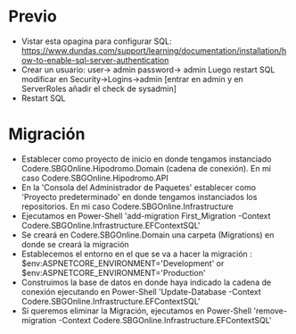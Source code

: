# Previo

 - Vistar esta opagina para configurar SQL: https://www.dundas.com/support/learning/documentation/installation/how-to-enable-sql-server-authentication
 - Crear un usuario: user-> admin password-> admin  Luego restart SQL modificar en Security->Logins->admin [entrar en admin y en ServerRoles añadir el check de sysadmin]
 - Restart SQL

# Migración

- Establecer como proyecto de inicio en donde tengamos instanciado Codere.SBGOnline.Hipodromo.Domain (cadena de conexión). En mi caso Codere.SBGOnline.Hipodromo.API
- En la 'Consola del Administrador de Paquetes' establecer como 'Proyecto predeterminado' en donde tengamos instanciados los repositorios. En mi caso Codere.SBGOnline.Infrastructure
- Ejecutamos en Power-Shell 'add-migration First_Migration -Context Codere.SBGOnline.Infrastructure.EFContextSQL'
- Se creará en Codere.SBGOnline.Domain una carpeta (Migrations) en donde se creará la migración
- Establecemos el entorno en el que se va a hacer la migración : $env:ASPNETCORE_ENVIRONMENT='Development'  or  $env:ASPNETCORE_ENVIRONMENT='Production'
- Construimos la base de datos en donde haya indicado la cadena de conexión ejecutando en Power-Shell 'Update-Database -Context Codere.SBGOnline.Infrastructure.EFContextSQL'
- Si queremos eliminar la Migración, ejecutamos en Power-Shell 'remove-migration -Context Codere.SBGOnline.Infrastructure.EFContextSQL'
